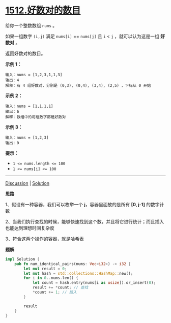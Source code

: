 # [1512.好数对的数目](https://leetcode-cn.com/problems/number-of-good-pairs/description/)


给你一个整数数组 `nums` 。

如果一组数字 `(i,j)` 满足 `nums[i]` == `nums[j]` 且 `i` < `j` ，就可以认为这是一组 **好数对** 。

返回好数对的数目。

 

**示例 1：**

```
输入：nums = [1,2,3,1,1,3]
输出：4
解释：有 4 组好数对，分别是 (0,3), (0,4), (3,4), (2,5) ，下标从 0 开始
```

**示例 2：**

```
输入：nums = [1,1,1,1]
输出：6
解释：数组中的每组数字都是好数对
```

**示例 3：**

```
输入：nums = [1,2,3]
输出：0
```

 

**提示：**

- `1 <= nums.length <= 100`
- `1 <= nums[i] <= 100`

------

[Discussion](https://leetcode-cn.com/problems/number-of-good-pairs/comments/) | [Solution](https://leetcode-cn.com/problems/number-of-good-pairs/solution/)

**思路** 

1、假设有一种容器，我们可以枚举一个 **j**，容器里面放的是所有 **[0, j-1]** 的数字计数

2、当我们执行查找的时候，能够快速找到这个数，并且将它进行统计；而且插入也能达到理想时间复杂度

3、符合这两个操作的容器，就是哈希表 

**题解**

```rust
impl Solution {
    pub fn num_identical_pairs(nums: Vec<i32>) -> i32 {
        let mut result = 0;
        let mut hash = std::collections::HashMap::new();
        for i in 0..nums.len() {
            let count = hash.entry(nums[i as usize]).or_insert(0);
            result += *count; // 查找
            *count += 1; // 插入
        }

        result
    }
}
```

